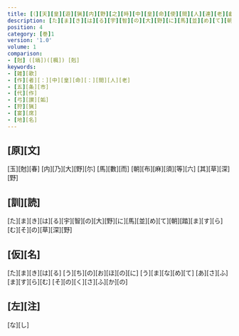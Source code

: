 ```yaml
---
title: [（][天][皇][遊][猟][内][野][之][時][中][皇][命][使][間][人][連][老][獻][歌][）][反][歌]
description: [た][ま][き][は][る][宇][智][の][大][野][に][馬][並][め][て][朝][踏][ま][す][ら][む][そ][の][草][深][野]
position: 4
category: [巻]1
version: '1.0'
volume: 1
comparison:
- [尅] ([塙])([楓]) [剋]
keywords:
- [雑][歌]
- [作][者][：][中][皇][命][：][間][人][老]
- [五][条][市]
- [代][作]
- [弓][讃][姤]
- [狩][猟]
- [宴][席]
- [地][名]
---
```


## [原][文]

[玉][尅][春] [内][乃][大][野][尓] [馬][數][而] [朝][布][麻][須][等][六] [其][草][深][野]

## [訓][読]

[た][ま][き][は][る][宇][智][の][大][野][に][馬][並][め][て][朝][踏][ま][す][ら][む][そ][の][草][深][野]

## [仮][名]

[た][ま][き][は][る] [う][ち][の][お][ほ][の][に] [う][ま][な][め][て] [あ][さ][ふ][ま][す][ら][む] [そ][の][く][さ][ふ][か][の]

## [左][注]

[な][し]
